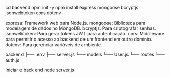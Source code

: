 cd backend
npm init -y
npm install express mongoose bcryptjs jsonwebtoken cors dotenv

express: Framework web para Node.js.
mongoose: Biblioteca para modelagem de dados no MongoDB.
bcryptjs: Para criptografar senhas.
jsonwebtoken: Para gerar tokens JWT para autenticação.
cors: Middleware para permitir o acesso ao backend de um frontend em outro domínio.
dotenv: Para gerenciar variáveis de ambiente.

backend
├── .env
├── server.js
└── models
    └── User.js
└── routes
    └── auth.js



Iniciar o back end
node server.js
